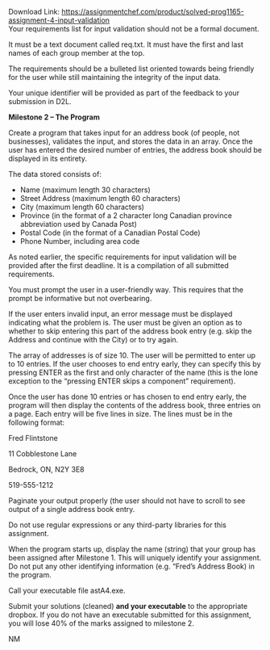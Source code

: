 Download Link: https://assignmentchef.com/product/solved-prog1165-assignment-4-input-validation
<br>
Your requirements list for input validation should not be a formal document.

It must be a text document called req.txt. It must have the first and last names of each group member at the top.

The requirements should be a bulleted list oriented towards being friendly for the user while still maintaining the integrity of the input data.

Your unique identifier will be provided as part of the feedback to your submission in D2L.

<strong>Milestone 2 – The Program</strong>

Create a program that takes input for an address book (of people, not businesses), validates the input, and stores the data in an array. Once the user has entered the desired number of entries, the address book should be displayed in its entirety.

The data stored consists of:

<ul>

 <li>Name (maximum length 30 characters)</li>

 <li>Street Address (maximum length 60 characters)</li>

 <li>City (maximum length 60 characters)</li>

 <li>Province (in the format of a 2 character long Canadian province abbreviation used by Canada Post)</li>

 <li>Postal Code (in the format of a Canadian Postal Code)</li>

 <li>Phone Number, including area code</li>

</ul>

As noted earlier, the specific requirements for input validation will be provided after the first deadline. It is a compilation of all submitted requirements.

You must prompt the user in a user-friendly way. This requires that the prompt be informative but not overbearing.

If the user enters invalid input, an error message must be displayed indicating what the problem is. The user must be given an option as to whether to skip entering this part of the address book entry (e.g. skip the Address and continue with the City) or to try again.

The array of addresses is of size 10. The user will be permitted to enter up to 10 entries. If the user chooses to end entry early, they can specify this by pressing ENTER as the first and only character of the name (this is the lone exception to the “pressing ENTER skips a component” requirement).

Once the user has done 10 entries or has chosen to end entry early, the program will then display the contents of the address book, three entries on a page. Each entry will be five lines in size. The lines must be in the following format:

Fred Flintstone

11 Cobblestone Lane

Bedrock, ON, N2Y 3E8

519-555-1212




Paginate your output properly (the user should not have to scroll to see output of a single address book entry.

Do not use regular expressions or any third-party libraries for this assignment.

When the program starts up, display the name (string) that your group has been assigned after Milestone 1. This will uniquely identify your assignment. Do not put any other identifying information (e.g. “Fred’s Address Book) in the program.

Call your executable file astA4.exe.

Submit your solutions (cleaned) <strong>and your executable</strong> to the appropriate dropbox. If you do not have an executable submitted for this assignment, you will lose 40% of the marks assigned to milestone 2.




NM








